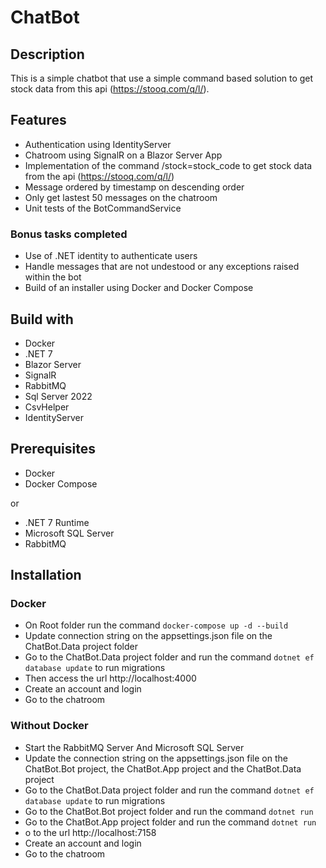 # ChatBot

## Description

This is a simple chatbot that use a simple command based solution to get stock data from this api (https://stooq.com/q/l/).

## Features

- Authentication using IdentityServer
- Chatroom using SignalR on a Blazor Server App
- Implementation of the command /stock=stock_code to get stock data from the api (https://stooq.com/q/l/)
- Message ordered by timestamp on descending order
- Only get lastest 50 messages on the chatroom
- Unit tests of the BotCommandService

### Bonus tasks completed

- Use of .NET identity to authenticate users
- Handle messages that are not undestood or any exceptions raised within the bot
- Build of an installer using Docker and Docker Compose

## Build with

- Docker
- .NET 7
- Blazor Server
- SignalR
- RabbitMQ
- Sql Server 2022
- CsvHelper
- IdentityServer

## Prerequisites

- Docker
- Docker Compose

or 

- .NET 7 Runtime
- Microsoft SQL Server
- RabbitMQ

## Installation

### Docker

- On Root folder run the command `docker-compose up -d --build`
- Update connection string on the appsettings.json file on the ChatBot.Data project folder
- Go to the ChatBot.Data project folder and run the command `dotnet ef database update` to run migrations
- Then access the url http://localhost:4000
- Create an account and login
- Go to the chatroom

### Without Docker

- Start the RabbitMQ Server And Microsoft SQL Server
- Update the connection string on the appsettings.json file on the ChatBot.Bot project, the ChatBot.App project and the ChatBot.Data project
- Go to the ChatBot.Data project folder and run the command `dotnet ef database update` to run migrations
- Go to the ChatBot.Bot project folder and run the command `dotnet run`
- Go to the ChatBot.App project folder and run the command `dotnet run`
- o to the url http://localhost:7158
- Create an account and login
- Go to the chatroom

